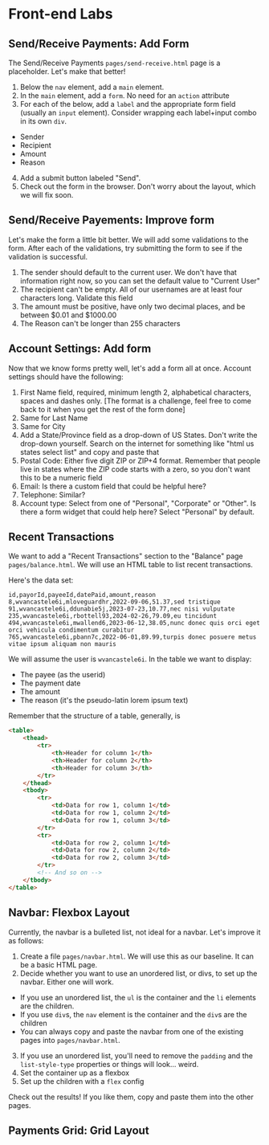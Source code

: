 # Front-end Labs

## Send/Receive Payments: Add Form

The Send/Receive Payments `pages/send-receive.html` page is a placeholder. Let's make that better!

1. Below the `nav` element, add a `main` element.
2. In the `main` element, add a `form`. No need for an `action` attribute
3. For each of the below, add a `label` and the appropriate form field (usually an `input` element). Consider wrapping each label+input combo in its own `div`.

- Sender
- Recipient
- Amount
- Reason

4. Add a submit button labeled "Send".
5. Check out the form in the browser. Don't worry about the layout, which we will fix soon.

## Send/Receive Payements: Improve form

Let's make the form a little bit better. We will add some validations to the form. After each of the validations, try submitting the form to see if the validation is successful.

1. The sender should default to the current user. We don't have that information right now, so you can set the default value to "Current User"
1. The recipient can't be empty. All of our usernames are at least four characters long. Validate this field
1. The amount must be positive, have only two decimal places, and be between $0.01 and $1000.00
1. The Reason can't be longer than 255 characters

## Account Settings: Add form

Now that we know forms pretty well, let's add a form all at once. Account settings should have the following:

1. First Name field, required, minimum length 2, alphabetical characters, spaces and dashes only. [The format is a challenge, feel free to come back to it when you get the rest of the form done]
2. Same for Last Name
3. Same for City
4. Add a State/Province field as a drop-down of US States. Don't write the drop-down yourself. Search on the internet for something like "html us states select list" and copy and paste that
5. Postal Code: Either five digit ZIP or ZIP+4 format. Remember that people live in states where the ZIP code starts with a zero, so you don't want this to be a numeric field
6. Email: Is there a custom field that could be helpful here?
7. Telephone: Similar?
8. Account type: Select from one of "Personal", "Corporate" or "Other". Is there a form widget that could help here? Select "Personal" by default.

## Recent Transactions

We want to add a "Recent Transactions" section to the "Balance" page `pages/balance.html`. We will use an HTML table to list recent transactions.

Here's the data set:

```csv
id,payorId,payeeId,datePaid,amount,reason
8,wvancastele6i,mloveguardhr,2022-09-06,51.37,sed tristique
91,wvancastele6i,ddunabie5j,2023-07-23,10.77,nec nisi vulputate
235,wvancastele6i,rbottell93,2024-02-26,79.09,eu tincidunt
494,wvancastele6i,mwallend6,2023-06-12,38.05,nunc donec quis orci eget orci vehicula condimentum curabitur
765,wvancastele6i,pbann7c,2022-06-01,89.99,turpis donec posuere metus vitae ipsum aliquam non mauris
```

We will assume the user is `wvancastele6i`. In the table we want to display:

- The payee (as the userid)
- The payment date
- The amount
- The reason (it's the pseudo-latin lorem ipsum text)

Remember that the structure of a table, generally, is

```html
<table>
	<thead>
		<tr>
			<th>Header for column 1</th>
			<th>Header for column 2</th>
			<th>Header for column 3</th>
		</tr>
	</thead>
	<tbody>
		<tr>
			<td>Data for row 1, column 1</td>
			<td>Data for row 1, column 2</td>
			<td>Data for row 1, column 3</td>
		</tr>
		<tr>
			<td>Data for row 2, column 1</td>
			<td>Data for row 2, column 2</td>
			<td>Data for row 2, column 3</td>
		</tr>
		<!-- And so on -->
	</tbody>
</table>
```

## Navbar: Flexbox Layout

Currently, the navbar is a bulleted list, not ideal for a navbar. Let's improve it as follows:

1. Create a file `pages/navbar.html`. We will use this as our baseline. It can be a basic HTML page. 
2. Decide whether you want to use an unordered list, or divs, to set up the navbar. Either one will work. 

  - If you use an unordered list, the `ul` is the container and the `li` elements are the children. 
  - If you use `div`s, the `nav` element is the container and the `div`s are the children
  - You can always copy and paste the navbar from one of the existing pages into `pages/navbar.html`. 

3. If you use an unordered list, you'll need to remove the `padding` and the `list-style-type` properties or things will look... weird.
4. Set the container up as a flexbox
5. Set up the children with a `flex` config

Check out the results! If you like them, copy and paste them into the other pages. 

## Payments Grid: Grid Layout


